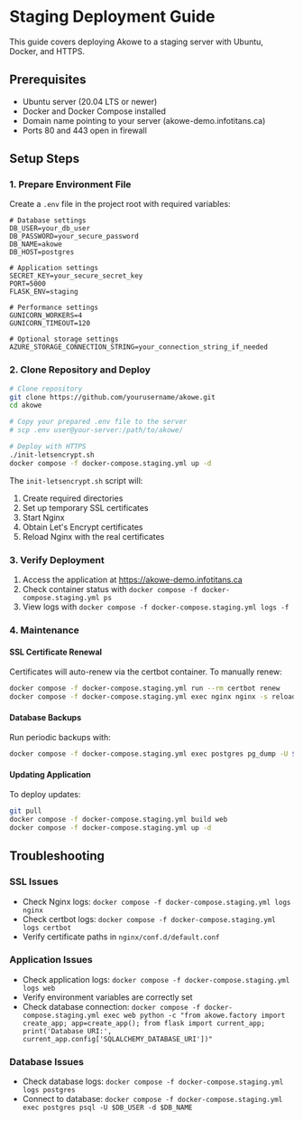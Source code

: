 # Staging Deployment Guide

This guide covers deploying Akowe to a staging server with Ubuntu, Docker, and HTTPS.

## Prerequisites

- Ubuntu server (20.04 LTS or newer)
- Docker and Docker Compose installed
- Domain name pointing to your server (akowe-demo.infotitans.ca)
- Ports 80 and 443 open in firewall

## Setup Steps

### 1. Prepare Environment File

Create a `.env` file in the project root with required variables:

```
# Database settings
DB_USER=your_db_user
DB_PASSWORD=your_secure_password
DB_NAME=akowe
DB_HOST=postgres

# Application settings
SECRET_KEY=your_secure_secret_key
PORT=5000
FLASK_ENV=staging

# Performance settings
GUNICORN_WORKERS=4
GUNICORN_TIMEOUT=120

# Optional storage settings
AZURE_STORAGE_CONNECTION_STRING=your_connection_string_if_needed
```

### 2. Clone Repository and Deploy

```bash
# Clone repository
git clone https://github.com/yourusername/akowe.git
cd akowe

# Copy your prepared .env file to the server
# scp .env user@your-server:/path/to/akowe/

# Deploy with HTTPS
./init-letsencrypt.sh
docker compose -f docker-compose.staging.yml up -d
```

The `init-letsencrypt.sh` script will:
1. Create required directories
2. Set up temporary SSL certificates
3. Start Nginx
4. Obtain Let's Encrypt certificates
5. Reload Nginx with the real certificates

### 3. Verify Deployment

1. Access the application at https://akowe-demo.infotitans.ca
2. Check container status with `docker compose -f docker-compose.staging.yml ps`
3. View logs with `docker compose -f docker-compose.staging.yml logs -f`

### 4. Maintenance

#### SSL Certificate Renewal

Certificates will auto-renew via the certbot container. To manually renew:

```bash
docker compose -f docker-compose.staging.yml run --rm certbot renew
docker compose -f docker-compose.staging.yml exec nginx nginx -s reload
```

#### Database Backups

Run periodic backups with:

```bash
docker compose -f docker-compose.staging.yml exec postgres pg_dump -U $DB_USER $DB_NAME > backup_$(date +%Y%m%d).sql
```

#### Updating Application

To deploy updates:

```bash
git pull
docker compose -f docker-compose.staging.yml build web
docker compose -f docker-compose.staging.yml up -d
```

## Troubleshooting

### SSL Issues
- Check Nginx logs: `docker compose -f docker-compose.staging.yml logs nginx`
- Check certbot logs: `docker compose -f docker-compose.staging.yml logs certbot`
- Verify certificate paths in `nginx/conf.d/default.conf`

### Application Issues
- Check application logs: `docker compose -f docker-compose.staging.yml logs web`
- Verify environment variables are correctly set
- Check database connection: `docker compose -f docker-compose.staging.yml exec web python -c "from akowe.factory import create_app; app=create_app(); from flask import current_app; print('Database URI:', current_app.config['SQLALCHEMY_DATABASE_URI'])"`

### Database Issues
- Check database logs: `docker compose -f docker-compose.staging.yml logs postgres`
- Connect to database: `docker compose -f docker-compose.staging.yml exec postgres psql -U $DB_USER -d $DB_NAME`